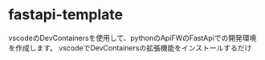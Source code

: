 # fastapi-template
vscodeのDevContainersを使用して、pythonのApiFWのFastApiでの開発環境を作成します。
vscodeでDevContainersの拡張機能をインストールするだけ
